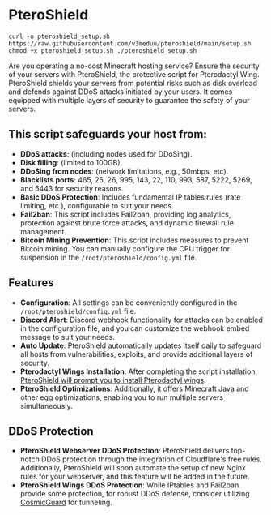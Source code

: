 # PteroShield

``curl -o pteroshield_setup.sh https://raw.githubusercontent.com/v3meduu/pteroshield/main/setup.sh
chmod +x pteroshield_setup.sh
./pteroshield_setup.sh``

Are you operating a no-cost Minecraft hosting service? Ensure the security of your servers with PteroShield, the protective script for Pterodactyl Wing. PteroShield shields your servers from potential risks such as disk overload and defends against DDoS attacks initiated by your users. It comes equipped with multiple layers of security to guarantee the safety of your servers.

## This script safeguards your host from:

- **DDoS attacks**: (including nodes used for DDoSing).
- **Disk filling**: (limited to 100GB).
- **DDoSing from nodes**: (network limitations, e.g., 50mbps, etc).
- **Blacklists ports**: 465, 25, 26, 995, 143, 22, 110, 993, 587, 5222, 5269, and 5443 for security reasons.
- **Basic DDoS Protection**: Includes fundamental IP tables rules (rate limiting, etc.), configurable to suit your needs.
- **Fail2ban**: This script includes Fail2ban, providing log analytics, protection against brute force attacks, and dynamic firewall rule management.
- **Bitcoin Mining Prevention**: This script includes measures to prevent Bitcoin mining. You can manually configure the CPU trigger for suspension in the `/root/pteroshield/config.yml` file.

## Features

- **Configuration**: All settings can be conveniently configured in the `/root/pteroshield/config.yml` file.
- **Discord Alert**: Discord webhook functionality for attacks can be enabled in the configuration file, and you can customize the webhook embed message to suit your needs.
- **Auto Update**: PteroShield automatically updates itself daily to safeguard all hosts from vulnerabilities, exploits, and provide additional layers of security.
 - **Pterodactyl Wings Installation**: After completing the script installation, [PteroShield will prompt you to install Pterodactyl wings](https://github.com/pterodactyl-installer/pterodactyl-installer).
- **PteroShield Optimizations**: Additionally, it offers Minecraft Java and other egg optimizations, enabling you to run multiple servers simultaneously.

## DDoS Protection
- **PteroShield Webserver DDoS Protection**: PteroShield delivers top-notch DDoS protection through the integration of Cloudflare's free rules. Additionally, PteroShield will soon automate the setup of new Nginx rules for your webserver, and this feature will be added in the future.
- **PteroShield Wings DDoS Protection**: While IPtables and Fail2ban provide some protection, for robust DDoS defense, consider utilizing [CosmicGuard](https://cosmicguard.com/) for tunneling.

